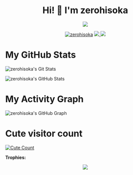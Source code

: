 <h1 align="center">Hi! 👋 I'm zerohisoka</h1>
</p>
<p align="center">
<img src="https://readme-typing-svg.herokuapp.com?color=1C71FA&width=420&lines=A+Passionate+Developer+From+India%E2%9C%8C%EF%B8%8F;Working+In+Ahjin+Network%E2%9D%A4%EF%B8%8F">
</p>
<p align="center">
  <a href="https://t.me/zerohisooka"><img src="https://telegra.ph/file/e48461b71ea78772f3b7e.jpg" alt="zerohisoka"></a>
  
  
  
  <a href="https://telegram.me/zerohisooka">
    <img src="https://img.shields.io/badge/Telegram-grey?style=for-the-badge&logo=telegram"/>
  </a>  
 </a>
  <a href="https://github.com/Nchuuya">
    <img src="https://img.shields.io/github/followers/Nchuuya?label=GitHub&logo=github&style=for-the-badge&color=blue"/>
  </a>

# My GitHub Stats

![zerohisoka's Git Stats](https://github-readme-stats.vercel.app/api?username=Nchuuya&include_all_commits=true&count_private=true&theme=tokyonight)

![zerohisoka's GitHub Stats](https://github-readme-streak-stats.herokuapp.com?user=Nchuuya&theme=tokyonight)

# My Activity Graph


![zerohisoka's GitHub Graph](https://activity-graph.herokuapp.com/graph?username=Nchuuya&custom_title=My%20Graph&bg_color=241731&line=f20f80&color=f52f91&point=fdf5ea&hide_border=true&area=false&area_color=fdf5ea)
# Cute visitor count
<a href="https://t.me/zerohisoka"><img alt="Cute Count" src="https://count.getloli.com/get/@Nchuuya?theme=rule34" /></a>

**Trophies:**  
<div align="center"><img src="https://github-profile-trophy.vercel.app/?username=Nchuuya&theme=dracula&count_private=true"></div>
